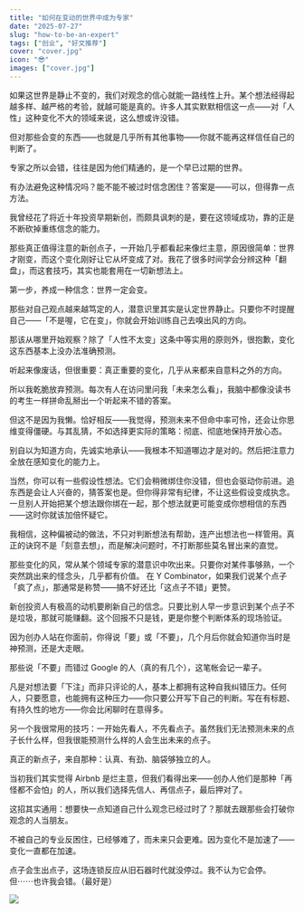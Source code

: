 ```yaml
---
title: "如何在变动的世界中成为专家"
date: "2025-07-27"
slug: "how-to-be-an-expert"
tags: ["创业", "好文推荐"]
cover: "cover.jpg"
icon: "😎"
images: ["cover.jpg"]
---
```

如果这世界是静止不变的，我们对观念的信心就能一路线性上升。某个想法经得起越多样、越严格的考验，就越可能是真的。许多人其实默默相信这一点——对「人性」这种变化不大的领域来说，这么想或许没错。



但对那些会变的东西——也就是几乎所有其他事物——你就不能再这样信任自己的判断了。



专家之所以会错，往往是因为他们精通的，是一个早已过期的世界。



有办法避免这种情况吗？能不能不被过时信念困住？答案是——可以，但得靠一点方法。



我曾经花了将近十年投资早期新创，而颇具讽刺的是，要在这领域成功，靠的正是不断砍掉重练信念的能力。



那些真正值得注意的新创点子，一开始几乎都看起来像烂主意，原因很简单：世界才刚变，而这个变化刚好让它从坏变成了对。我花了很多时间学会分辨这种「翻盘」，而这套技巧，其实也能套用在一切新想法上。



第一步，养成一种信念：世界一定会变。



那些对自己观点越来越笃定的人，潜意识里其实是认定世界静止。只要你不时提醒自己——「不是喔，它在变」，你就会开始训练自己去嗅出风的方向。



那该从哪里开始观察？除了「人性不太变」这条中等实用的原则外，很抱歉，变化这东西基本上没办法准确预测。



听起来像废话，但很重要：真正重要的变化，几乎从来都来自意料之外的方向。



所以我乾脆放弃预测。每次有人在访问里问我「未来怎么看」，我脑中都像没读书的考生一样拼命乱掰出一个听起来不错的答案。



但这不是因为我懒。恰好相反——我觉得，预测未来不但命中率可怜，还会让你思维变得僵硬。与其乱猜，不如选择更实际的策略：彻底、彻底地保持开放心态。



别自以为知道方向，先诚实地承认——我根本不知道哪边才是对的。然后把注意力全放在感知变化的能力上。



当然，你可以有一些假设性想法。它们会稍微绑住你没错，但也会驱动你前进。追东西是会让人兴奋的，猜答案也是。但你得非常有纪律，不让这些假设变成执念。
一旦别人开始把某个想法跟你绑在一起，那个想法就更可能变成你想相信的东西——这时你就该加倍怀疑它。



我相信，这种偏被动的做法，不只对判断想法有帮助，连产出想法也一样管用。真正的诀窍不是「刻意去想」，而是解决问题时，不打断那些莫名冒出来的直觉。



那些变化的风，常从某个领域专家的潜意识中吹出来。只要你对某件事够熟，一个突然跳出来的怪念头，几乎都有价值。
在 Y Combinator，如果我们说某个点子「疯了点」，那通常是称赞——搞不好还比「这点子不错」更赞。



新创投资人有极高的动机要刷新自己的信念。只要比别人早一步意识到某个点子不是垃圾，那就可能赚翻。这个回报不只是钱，更是你整个判断体系的现场验证。



因为创办人站在你面前，你得说「要」或「不要」，几个月后你就会知道你当时是神预测，还是大走眼。



那些说「不要」而错过 Google 的人（真的有几个），这笔帐会记一辈子。



凡是对想法要「下注」而非只评论的人，基本上都拥有这种自我纠错压力。任何人，只要愿意，也能拥有这种压力——你只要公开写下自己的判断。写在有标题、有持久性的地方——你会比闲聊时在意得多。



另一个我很常用的技巧：一开始先看人，不先看点子。虽然我们无法预测未来的点子长什么样，但我很能预测什么样的人会生出未来的点子。



真正的新点子，来自那种：认真、有劲、脑袋够独立的人。



当初我们其实觉得 Airbnb 是烂主意，但我们看得出来——创办人他们是那种「再怪都不会怕」的人，所以我们选择先信人、再信点子，最后押对了。



这招其实通用：想要快一点知道自己什么观念已经过时了？那就去跟那些会打破你观念的人当朋友。



不被自己的专业反困住，已经够难了，而未来只会更难。因为变化不是加速了——变化一直都在加速。



点子会生出点子，这场连锁反应从旧石器时代就没停过。我不认为它会停。
但⋯⋯也许我会错。（最好是）




![](https://prod-files-secure.s3.us-west-2.amazonaws.com/112d0858-5090-4d34-a606-b75eb8d65fd2/46476355-9cf3-4e99-9b7a-3531bc426380/1000202064.png?X-Amz-Algorithm=AWS4-HMAC-SHA256&X-Amz-Content-Sha256=UNSIGNED-PAYLOAD&X-Amz-Credential=ASIAZI2LB466TEE7GEAJ%2F20251022%2Fus-west-2%2Fs3%2Faws4_request&X-Amz-Date=20251022T010400Z&X-Amz-Expires=3600&X-Amz-Security-Token=IQoJb3JpZ2luX2VjEGgaCXVzLXdlc3QtMiJGMEQCIEzIB2b3UwIV3X8X0D22Gbh8dnZcdNQ3Tr%2FI%2FNvVxN3lAiAPLTHlOAJ%2Bj%2FFo8SzVr4Z5kf8%2BAMKYTjYS7bAv0PPe2ir%2FAwghEAAaDDYzNzQyMzE4MzgwNSIMDxKm08QwRqbk1rPCKtwDD08LaUI9jVi6VLXfvm65XRz82JpGDu6csfHCaIGOFozGab5IAa1LNtJjHulsQeASJUx8g3DA5wTNg0qfEqmI%2BJEKgW5oB8bUIigoqQTzjd3jYIdOV%2F8mDkr8fMAT7Mlp16u6D7m4kto5W%2Bq%2BHKDWk8RyEoSV7rW49LdMism%2Fv3Kr4Xlw4DOfOJRpjD%2BYPJ7Ol%2BkB%2B4Xr7gQ3sH8%2FsZQFNuERbu78RxF2Xwss8%2BafNQDs9kgrITSOJ8TgAan8GJHK%2Bl9dfhyt9U8C%2BeBhJBsTua0DqNybu4E%2B2uRMt0SzULpGesJFEs3WMIxYtnlMBfj8NA8PRGipuqyfJkWgc08uhRs6CCNxMBFVum0RiW2P2FkkhmFBfj0J66CQSBu%2FDVPw92vSTAfH5hsxMKEWXs4ifghm3gQQ%2BbwrwkPULqXxGFeqSNqw1cLLhGMmV%2Faj%2BH1k4RDaufrbKRXQ1VC8fEo6jNpw1%2Bc81Kgu9x2smqs3jfiB3TjPapTIuJ1Mm4quzETYSr6RXwgxZDvvCf8DhjLq55sIF%2F3tpIfMb8CtmBodPvdvfdHgny1i4f05v%2BplZYK4VR9DWrSJgbk9ZJvTvN6q%2BOfjvjJdNIG7NL51BRYa6U%2FZCYOle5O9rIcliEIw07fgxwY6pgFvsB35OOUaUlSyMBtlOs69QRsx7aAEDgG3EazSqRdrs6oBBqo5cqKrGG8CozjXEPLhx8XQmQsmaVzXvUlRHXJHsQKXJ9XYEPqzXoDn2IzPEjBKUTzgF2e%2BRM3EQXfsTaYdlL1tuMOZZNN7UvKZpTy4SovnlXhxG5wOX2MgraKVm50ck%2B5VFXRSd2HD1HZiBd9pfhwiFFsI5En2e33euz8bmb5KKBj6&X-Amz-Signature=01703439e13f26290b6ceb347238b383e1d9635d064d2d8fb92e705df6f8974c&X-Amz-SignedHeaders=host&x-amz-checksum-mode=ENABLED&x-id=GetObject)

